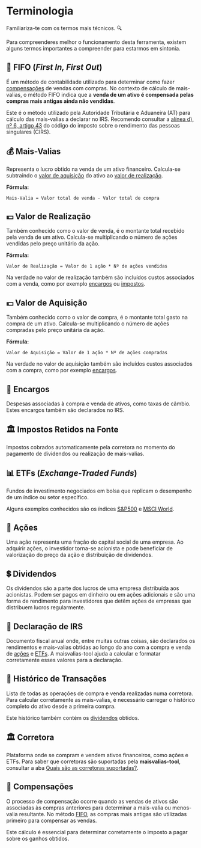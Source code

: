 # Terminologia

Familiariza-te com os termos mais técnicos. 🔍

Para compreenderes melhor o funcionamento desta ferramenta, existem alguns termos importantes a compreender para estarmos em sintonia.

## 🔄 FIFO (_First In, First Out_)

É um método de contabilidade utilizado para determinar como fazer [compensações](#-compensações) de vendas com compras. No contexto de cálculo de mais-valias, o método FIFO indica que a **venda de um ativo é compensada pelas compras mais antigas ainda não vendidas**.

Este é o método utilizado pela Autoridade Tributária e Aduaneira (AT) para cálculo das mais-valias a declarar no IRS. Recomendo consultar a [alínea d), nº 6, artigo 43](https://info.portaldasfinancas.gov.pt/pt/informacao_fiscal/codigos_tributarios/irs/Pages/irs47.aspx) do código do imposto sobre o rendimento das pessoas singulares (CIRS).

## 💰 Mais-Valias
Representa o lucro obtido na venda de um ativo financeiro. Calcula-se subtraindo o [valor de aquisição](#-valor-de-aquisição) do ativo ao [valor de realização](#-valor-de-realização).



**Fórmula:**
```
Mais-Valia = Valor total de venda - Valor total de compra
```

## 💵 Valor de Realização
Também conhecido como o valor de venda, é o montante total recebido pela venda de um ativo. Calcula-se multiplicando o número de ações vendidas pelo preço unitário da ação.

**Fórmula:**
```
Valor de Realização = Valor de 1 ação * Nº de ações vendidas
```

Na verdade no valor de realização também são incluídos custos associados com a venda, como por exemplo [encargos](#-encargos) ou [impostos](#%EF%B8%8F-impostos-retidos-na-fonte).

## 💵 Valor de Aquisição
Também conhecido como o valor de compra, é o montante total gasto na compra de um ativo. Calcula-se multiplicando o número de ações compradas pelo preço unitária da ação.

**Fórmula:**
```
Valor de Aquisição = Valor de 1 ação * Nº de ações compradas
```

Na verdade no valor de aquisição também são incluídos custos associados com a compra, como por exemplo [encargos](#-encargos).

## 💸 Encargos
Despesas associadas à compra e venda de ativos, como taxas de câmbio. Estes encargos também são declarados no IRS.

## 🏛️ Impostos Retidos na Fonte
Impostos cobrados automaticamente pela corretora no momento do pagamento de dividendos ou realização de mais-valias.

## 📊 ETFs (_Exchange-Traded Funds_)
Fundos de investimento negociados em bolsa que replicam o desempenho de um índice ou setor específico.

Alguns exemplos conhecidos são os índices [S&P500](https://www.google.com/finance/quote/.INX:INDEXSP) e [MSCI World](https://www.msci.com/indexes/index/990100).

## 🏦 Ações

Uma ação representa uma fração do capital social de uma empresa. Ao adquirir ações, o investidor torna-se acionista e pode beneficiar de valorização do preço da ação e distribuição de dividendos.

## 💲 Dividendos

Os dividendos são a parte dos lucros de uma empresa distribuída aos acionistas. Podem ser pagos em dinheiro ou em ações adicionais e são uma forma de rendimento para investidores que detêm ações de empresas que distribuem lucros regularmente.

## 📝 Declaração de IRS
Documento fiscal anual onde, entre muitas outras coisas, são declarados os rendimentos e mais-valias obtidas ao longo do ano com a compra e venda de [ações](#-ações) e [ETFs](#-etfs-exchange-traded-funds). A maisvalias-tool ajuda a calcular e formatar corretamente esses valores para a declaração.

## 📜 Histórico de Transações
Lista de todas as operações de compra e venda realizadas numa corretora. Para calcular corretamente as mais-valias, é necessário carregar o histórico completo do ativo desde a primeira compra.

Este histórico também contém os [dividendos](#-dividendos) obtidos.

## 🏛️ Corretora
Plataforma onde se compram e vendem ativos financeiros, como ações e ETFs. Para saber que corretoras são suportadas pela **maisvalias-tool**, consultar a aba [Quais são as corretoras suportadas?](../intro#-quais-são-as-corretoras-suportadas).

## 🔄 Compensações

O processo de compensação ocorre quando as vendas de ativos são associadas às compras anteriores para determinar a mais-valia ou menos-valia resultante. No método [FIFO](#-fifo-first-in-first-out), as compras mais antigas são utilizadas primeiro para compensar as vendas.

Este cálculo é essencial para determinar corretamente o imposto a pagar sobre os ganhos obtidos.